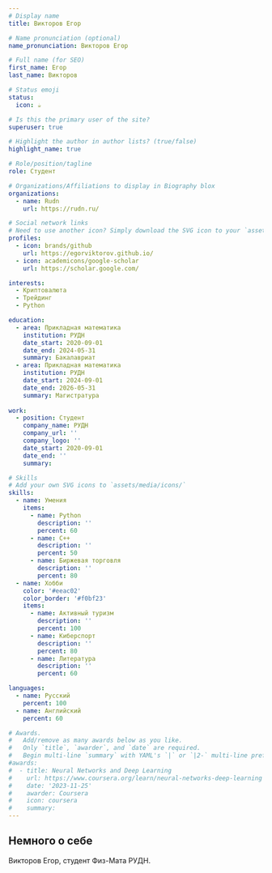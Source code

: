 ```yaml
---
# Display name
title: Викторов Егор

# Name pronunciation (optional)
name_pronunciation: Викторов Егор

# Full name (for SEO)
first_name: Егор
last_name: Викторов

# Status emoji
status:
  icon: ☕️

# Is this the primary user of the site?
superuser: true

# Highlight the author in author lists? (true/false)
highlight_name: true

# Role/position/tagline
role: Студент

# Organizations/Affiliations to display in Biography blox
organizations:
  - name: Rudn
    url: https://rudn.ru/

# Social network links
# Need to use another icon? Simply download the SVG icon to your `assets/media/icons/` folder.
profiles:
  - icon: brands/github
    url: https://egorviktorov.github.io/
  - icon: academicons/google-scholar
    url: https://scholar.google.com/

interests:
  - Криптовалюта
  - Трейдинг
  - Python

education:
  - area: Прикладная математика
    institution: РУДН
    date_start: 2020-09-01
    date_end: 2024-05-31
    summary: Бакалавриат
  - area: Прикладная математика
    institution: РУДН
    date_start: 2024-09-01
    date_end: 2026-05-31
    summary: Магистратура
      
work:
  - position: Студент
    company_name: РУДН
    company_url: ''
    company_logo: ''
    date_start: 2020-09-01
    date_end: ''
    summary: 

# Skills
# Add your own SVG icons to `assets/media/icons/`
skills:
  - name: Умения
    items:
      - name: Python
        description: ''
        percent: 60
      - name: С++
        description: ''
        percent: 50
      - name: Биржевая торговля
        description: ''
        percent: 80
  - name: Хобби
    color: '#eeac02'
    color_border: '#f0bf23'
    items:
      - name: Активный туризм
        description: ''
        percent: 100
      - name: Киберспорт
        description: ''
        percent: 80
      - name: Литература
        description: ''
        percent: 60

languages:
  - name: Русский
    percent: 100
  - name: Английский
    percent: 60

# Awards.
#   Add/remove as many awards below as you like.
#   Only `title`, `awarder`, and `date` are required.
#   Begin multi-line `summary` with YAML's `|` or `|2-` multi-line prefix and indent 2 spaces below.
#awards:
#  - title: Neural Networks and Deep Learning
#    url: https://www.coursera.org/learn/neural-networks-deep-learning
#    date: '2023-11-25'
#    awarder: Coursera
#    icon: coursera
#    summary: 
---
```


## Немного о себе

Викторов Егор, студент Физ-Мата РУДН.

